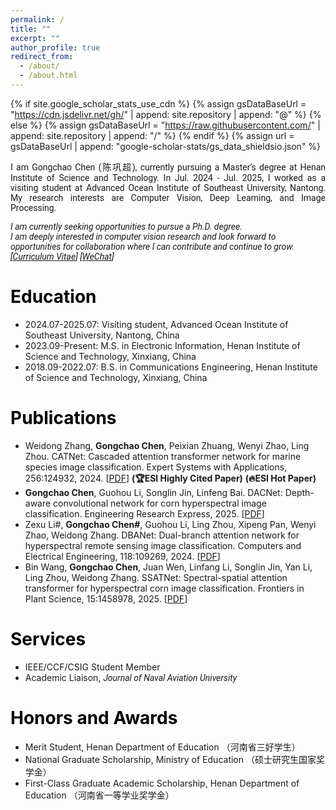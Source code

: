 ```yaml
---
permalink: /
title: ""
excerpt: ""
author_profile: true
redirect_from: 
  - /about/
  - /about.html
---
```


{% if site.google_scholar_stats_use_cdn %}
{% assign gsDataBaseUrl = "https://cdn.jsdelivr.net/gh/" | append: site.repository | append: "@" %}
{% else %}
{% assign gsDataBaseUrl = "https://raw.githubusercontent.com/" | append: site.repository | append: "/" %}
{% endif %}
{% assign url = gsDataBaseUrl | append: "google-scholar-stats/gs_data_shieldsio.json" %}

<span class='anchor' id='about-me'></span>

<p style="text-align: justify;font-family: Roboto;">
I am Gongchao Chen (陈巩超), currently pursuing a Master’s degree at Henan Institute of Science and Technology. In Jul. 2024 - Jul. 2025, I worked as a visiting student at Advanced Ocean Institute of Southeast University, Nantong. My research interests are Computer Vision, Deep Learning, and Image Processing.
</p>

<i style="font-family: Roboto;">
I am currently seeking opportunities to pursue a Ph.D. degree. <br>
I am deeply interested in computer vision research and look forward to opportunities for collaboration where I can contribute and continue to grow. [<a href="./images/Curriculum Vitae.pdf" target="_blank">Curriculum Vitae</a>] [<a href="./images/WeChat.png" target="_blank">WeChat</a>]
</i>

<span class='anchor' id='edu'></span>

# <font color="#000000" >  Education</font>
+ 2024.07-2025.07: Visiting student, Advanced Ocean Institute of Southeast University, Nantong, China
+ 2023.09-Present: M.S. in Electronic Information, Henan Institute of Science and Technology, Xinxiang, China
+ 2018.09-2022.07: B.S. in Communications Engineering, Henan Institute of Science and Technology, Xinxiang, China

<span class='anchor' id='pub'></span>

# <font color="#000000" >  Publications </font>
+ Weidong Zhang, <b>Gongchao Chen</b>, Peixian Zhuang, Wenyi Zhao, Ling Zhou. CATNet: Cascaded attention transformer network for marine species image classification. Expert Systems with Applications, 256:124932, 2024. [<a href = "https://www.sciencedirect.com/science/article/abs/pii/S0957417424017998" target = "_blank">PDF</a>] <b>(🏆ESI Highly Cited Paper)</b> <b>(🔥ESI Hot Paper)</b>
+ <b>Gongchao Chen</b>, Guohou Li, Songlin Jin, Linfeng Bai. DACNet: Depth-aware convolutional network for corn hyperspectral image classification. Engineering Research Express, 2025. [<a href = "https://iopscience.iop.org/article/10.1088/2631-8695/ae1368" target = "_blank">PDF</a>]
+ Zexu Li#, <b>Gongchao Chen#</b>, Guohou Li, Ling Zhou, Xipeng Pan, Wenyi Zhao, Weidong Zhang. DBANet: Dual-branch attention network for hyperspectral remote sensing image classification. Computers and Electrical Engineering, 118:109269, 2024. [<a href = "https://www.sciencedirect.com/science/article/abs/pii/S0045790624001976" target = "_blank">PDF</a>]
+ Bin Wang, <b>Gongchao Chen</b>, Juan Wen, Linfang Li, Songlin Jin, Yan Li, Ling Zhou, Weidong Zhang. SSATNet: Spectral-spatial attention transformer for hyperspectral corn image classification. Frontiers in Plant Science, 15:1458978, 2025. [<a href = "https://www.frontiersin.org/journals/plant-science/articles/10.3389/fpls.2024.1458978/full" target = "_blank">PDF</a>]

<span class='anchor' id='ser'></span>

# <font color="#000000" >  Services </font>
+ IEEE/CCF/CSIG Student Member
+ Academic Liaison, <i style="font-family: Roboto;"> Journal of Naval Aviation University </i>

<span class='anchor' id='honor'></span>

# <font color="#000000" >  Honors and Awards </font>
+ Merit Student, Henan Department of Education （河南省三好学生）
+ National Graduate Scholarship, Ministry of Education （硕士研究生国家奖学金）
+ First-Class Graduate Academic Scholarship, Henan Department of Education （河南省一等学业奖学金）
